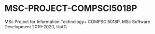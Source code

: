 # MSC-PROJECT-COMPSCI5018P
MSc Project for Information Technology+ COMPSCI5018P, MSc Software Development 2019-2020, UofG
